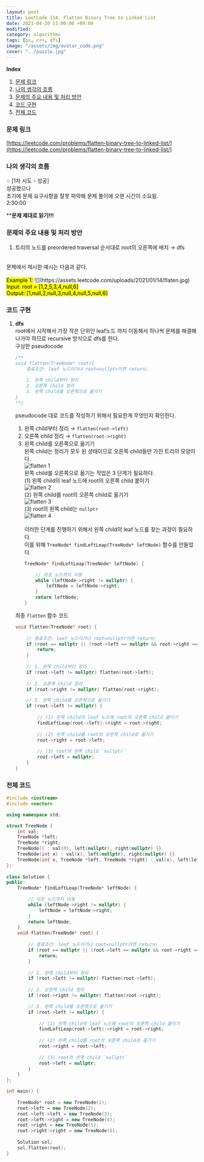 ```yaml
---
layout: post
title: LeetCode 114. Flatten Binary Tree to Linked List
date: 2021-04-20 11:00:00 +09:00
modified: 
category: algorithms
tags: [ps, c++, dfs]
image: "/assets/img/avatar_code.png"
cover: "../puzzle.jpg"
---
```


**Index**
1. [문제 링크](#문제-링크)
1. [나의 생각의 흐름](#나의-생각의-흐름)
1. [문제의 주요 내용 및 처리 방안](#문제의-주요-내용-및-처리-방안)
1. [코드 구현](#코드-구현)
1. [전체 코드](#전체-코드)

### 문제 링크
[https://leetcode.com/problems/flatten-binary-tree-to-linked-list/](https://leetcode.com/problems/flatten-binary-tree-to-linked-list/)

### 나의 생각의 흐름
💡 [1차 시도 - 성공]<br> 
    성공했으나<br> 
    초기에 문제 요구사항을 잘못 파악해 문제 풀이에 오랜 시간이 소요됨.<br>
    2:30:00<br>

****문제 제대로 읽기!!!**

### 문제의 주요 내용 및 처리 방안
1. 트리의 노드를 preordered traversal 순서대로 root의 오른쪽에 배치 → dfs<br>
<br>
문제에서 제시한 예시는 다음과 같다.<br>
<br>
<mark>Example 1:</mark>
![](https://assets.leetcode.com/uploads/2021/01/14/flaten.jpg)
<mark>Input: root = [1,2,5,3,4,null,6]<br>
Output: [1,null,2,null,3,null,4,null,5,null,6]</mark>

### 코드 구현 
1. **dfs**<br>
    root에서 시작해서 가장 작은 단위인 leaf노드 까지 이동해서 하나씩 문제를 해결해나가야 하므로 recursive 방식으로 dfs를 한다.<br>
    구상한 pseudocode<br>
    ```cpp
    /**
    void flatten(TreeNode* root){
        종료조건: leaf 노드이거나 root=nullptr이면 return;
        
        1. 왼쪽 child부터 정리
        2. 오른쪽 child 정리
        3. 왼쪽 child를 오른쪽으로 옮기기
    }
    **/
    ```
    pseudocode 대로 코드를 작성하기 위해서 필요한게 무엇인지 확인한다.<br>
    1. 왼쪽 child부터 정리 → `flatten(root->left)`
    2. 오른쪽 child 정리 → `flatten(root->right)`
    3. 왼쪽 child를 오른쪽으로 옮기기<br>
        왼쪽 child는 정리가 모두 된 상태이므로 오른쪽 child들만 가진 트리의 모양이다.<br>
        ![flatten 1](https://raw.githubusercontent.com/krispediadot/krispediadot.github.io/master/_posts/algorithms/2021-04-20-leetcode-114/flatten_1.jpeg)<br>
        왼쪽 child를 오른쪽으로 옮기는 작업은 3 단계가 필요하다.<br>
        (1) 왼쪽 child의 leaf 노드에 root의 오른쪽 child 붙이기<br>
        ![flatten 2](https://raw.githubusercontent.com/krispediadot/krispediadot.github.io/master/_posts/algorithms/2020-04-20-leetcode-114/flatten_2.jpeg)<br>
        (2) 왼쪽 child를 root의 오른쪽 child로 옮기기<br>
        ![flatten 3](https://raw.githubusercontent.com/krispediadot/krispediadot.github.io/master/_posts/algorithms/2020-04-20-leetcode-114/flatten_3.jpeg)<br>
        (3) root의 왼쪽 child는 `nullptr`<br>
        ![flatten 4](https://raw.githubusercontent.com/krispediadot/krispediadot.github.io/master/_posts/algorithms/2020-04-20-leetcode-114/flatten_4.jpeg)<br>
        <br>
        이러한 단계를 진행하기 위해서 왼쪽 child의 leaf 노드를 찾는 과정이 필요하다.<br>
        이를 위해 `TreeNode* findLeftLeap(TreeNode* leftNode)` 함수를 만들었다.<br>
        ```cpp
        TreeNode* findLeftLeap(TreeNode* leftNode) {

            // 리프 노드까지 이동
            while (leftNode->right != nullptr) {
                leftNode = leftNode->right;
            }
            return leftNode;
        }
        ```

    최종 `flatten` 함수 코드<br>
    ```cpp
    void flatten(TreeNode* root) {
        
        // 종료조건: leaf 노드이거나 root=nullptr이면 return;
        if (root == nullptr || (root->left == nullptr && root->right == nullptr)) {
            return;
        }
        
        // 1. 왼쪽 child부터 정리
        if (root->left != nullptr) flatten(root->left);
        
        // 2. 오른쪽 child 정리
        if (root->right != nullptr) flatten(root->right);

        // 3. 왼쪽 child를 오른쪽으로 옮기기
        if (root->left != nullptr) {
            
            // (1) 왼쪽 child의 leaf 노드에 root의 오른쪽 child 붙이기
            findLeftLeap(root->left)->right = root->right;
            
            // (2) 왼쪽 child를 root의 오른쪽 child로 옮기기
            root->right = root->left;
            
            // (3) root의 왼쪽 child `nullptr`
            root->left = nullptr;
        }
    }
    ```

### 전체 코드
```c++
#include <iostream>
#include <vector>

using namespace std;

struct TreeNode {
    int val;
    TreeNode *left;
    TreeNode *right;
    TreeNode() : val(0), left(nullptr), right(nullptr) {}
    TreeNode(int x) : val(x), left(nullptr), right(nullptr) {}
    TreeNode(int x, TreeNode *left, TreeNode *right) : val(x), left(left), right(right) {}
};
 
class Solution {
public:
    TreeNode* findLeftLeap(TreeNode* leftNode) {

        // 리프 노드까지 이동
        while (leftNode->right != nullptr) {
            leftNode = leftNode->right;
        }
        return leftNode;
    }
    void flatten(TreeNode* root) {
        
        // 종료조건: leaf 노드이거나 root=nullptr이면 return;
        if (root == nullptr || (root->left == nullptr && root->right == nullptr)) {
            return;
        }
        
        // 1. 왼쪽 child부터 정리
        if (root->left != nullptr) flatten(root->left);
        
        // 2. 오른쪽 child 정리
        if (root->right != nullptr) flatten(root->right);

        // 3. 왼쪽 child를 오른쪽으로 옮기기
        if (root->left != nullptr) {
            
            // (1) 왼쪽 child의 leaf 노드에 root의 오른쪽 child 붙이기
            findLeftLeap(root->left)->right = root->right;
            
            // (2) 왼쪽 child를 root의 오른쪽 child로 옮기기
            root->right = root->left;
            
            // (3) root의 왼쪽 child `nullptr`
            root->left = nullptr;
        }
    }
};

int main() {
    
    TreeNode* root = new TreeNode(1);
    root->left = new TreeNode(2);
    root->left->left = new TreeNode(3);
    root->left->right = new TreeNode(4);
    root->right = new TreeNode(5);
    root->right->right = new TreeNode(6);
    
    Solution sol;
    sol.flatten(root);
}
```
